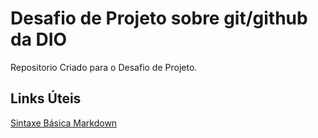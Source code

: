 # Desafio de Projeto sobre git/github da DIO
Repositorio Criado para o Desafio de Projeto.

## Links Úteis
[Sintaxe Básica Markdown](https://www.markdownguide.org/)
